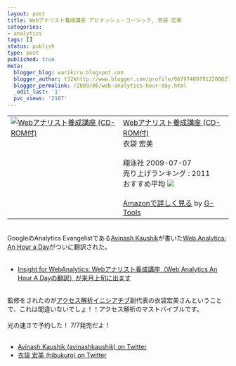 ```yaml
---
layout: post
title: Webアナリスト養成講座 アビナッシュ・コーシック, 衣袋 宏美
categories:
- analytics
tags: []
status: publish
type: post
published: true
meta:
  blogger_blog: warikiru.blogspot.com
  blogger_author: t32khttp://www.blogger.com/profile/06797489791220082722noreply@blogger.com
  blogger_permalink: /2009/06/web-analytics-hour-day.html
  _edit_last: '1'
  pvc_views: '2187'
---
```

<table border="0" cellpadding="5"><tbody><tr><td valign="top"><a href="http://www.amazon.co.jp/exec/obidos/ASIN/4798117897/warikiru-22/ref=nosim/" target="_blank"><img src="http://ecx.images-amazon.com/images/I/41yHjUT2INL._SL160_.jpg" alt="Webアナリスト養成講座 (CD-ROM付)" border="0" /></a></td><td valign="top"><span style="font-size:-1;"><a href="http://www.amazon.co.jp/Web%E3%82%A2%E3%83%8A%E3%83%AA%E3%82%B9%E3%83%88%E9%A4%8A%E6%88%90%E8%AC%9B%E5%BA%A7-CD-ROM%E4%BB%98-%E3%82%A2%E3%83%93%E3%83%8A%E3%83%83%E3%82%B7%E3%83%A5%E3%83%BB%E3%82%B3%E3%83%BC%E3%82%B7%E3%83%83%E3%82%AF/dp/4798117897%3FSubscriptionId%3D15SMZCTB9V8NGR2TW082%26tag%3Dwarikiru-22%26linkCode%3Dxm2%26camp%3D2025%26creative%3D165953%26creativeASIN%3D4798117897" target="_blank">Webアナリスト養成講座 (CD-ROM付)</a><img src="http://www.assoc-amazon.jp/e/ir?t=warikiru-22&amp;l=ur2&amp;o=9" alt="" border="0" height="1" width="1" /><br />衣袋 宏美<br /><br />翔泳社  2009-07-07<br />売り上げランキング : 2011<br />おすすめ平均  <img src="http://g-images.amazon.com/images/G/01/detail/stars-5-0.gif" /><br /><br /><a href="http://www.amazon.co.jp/Web%E3%82%A2%E3%83%8A%E3%83%AA%E3%82%B9%E3%83%88%E9%A4%8A%E6%88%90%E8%AC%9B%E5%BA%A7-CD-ROM%E4%BB%98-%E3%82%A2%E3%83%93%E3%83%8A%E3%83%83%E3%82%B7%E3%83%A5%E3%83%BB%E3%82%B3%E3%83%BC%E3%82%B7%E3%83%83%E3%82%AF/dp/4798117897%3FSubscriptionId%3D15SMZCTB9V8NGR2TW082%26tag%3Dwarikiru-22%26linkCode%3Dxm2%26camp%3D2025%26creative%3D165953%26creativeASIN%3D4798117897" target="_blank">Amazonで詳しく見る</a></span> <span style="font-size:-2;">by <a href="http://www.goodpic.com/mt/aws/index.html">G-Tools</a></span></td></tr></tbody></table><br />GoogleのAnalytics Evangelistである<a href="http://www.kaushik.net/avinash/">Avinash Kaushik</a>が書いた<a href="http://www.amazon.co.jp/gp/product/0470130652?ie=UTF8&amp;tag=warikiru-22&amp;linkCode=as2&amp;camp=247&amp;creative=7399&amp;creativeASIN=0470130652">Web Analytics: An Hour a Day</a>がついに翻訳された。<br /><br /><ul><li><a href="http://ibukuro.blogspot.com/2009/06/webweb-analytics-hour-day.html">Insight for WebAnalytics: Webアナリスト養成講座（Web Analytics An Hour A Dayの翻訳）が来月上旬に出ます</a></li></ul><br />監修をされたのが<a href="http://a2i.jp/">アクセス解析イニシアチブ</a>副代表の衣袋宏美さんということで、これは間違いないでしょ！！アクセス解析のマストバイブルです。<br /><br />光の速さで予約した！ 7/7発売だよ！<br /><br /><ul><li><a href="http://twitter.com/avinashkaushik">Avinash Kaushik (avinashkaushik) on Twitter</a></li><li><a href="http://twitter.com/hibukuro">衣袋 宏美 (hibukuro) on Twitter</a></li></ul>
